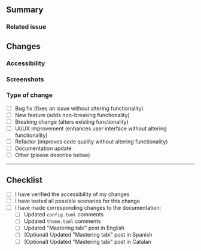 <!--
  Thank you for contributing to tabi!

  This template is designed to guide you through the pull request process.
  Please fill out the sections below as applicable.

  Don't worry if your PR is not complete or you're unsure about something;
  feel free to submit it and ask for feedback. We appreciate all contributions, big or small!

  Feel free to remove any section or checklist item that does not apply to your changes.
  If it's a quick fix (for example, fixing a typo), a Summary is enough.
-->

## Summary

<!-- Please provide a brief description of the changes made in this PR -->

### Related issue

<!-- Mention any relevant issues like #123 -->

## Changes

<!-- Please provide some more detail regarding the changes.
Add any additional information, configuration, or data that might be necessary for the review -->

### Accessibility

<!-- Have you taken steps to make your changes accessible? This could include:
- Semantic HTML
- ARIA attributes
- Keyboard navigation
- Voiceover or screen reader compatibility
- Colour contrast
Please elaborate on the actions taken.
If you need help, please ask! -->

### Screenshots

<!-- If applicable, add screenshots to help explain the changes made. Consider if a before/after is helpful -->

### Type of change

<!-- Mark the relevant option with an `x` like so: `[x]` (no spaces) -->

- [ ] Bug fix (fixes an issue without altering functionality)
- [ ] New feature (adds non-breaking functionality)
- [ ] Breaking change (alters existing functionality)
- [ ] UI/UX improvement (enhances user interface without altering functionality)
- [ ] Refactor (improves code quality without altering functionality)
- [ ] Documentation update
- [ ] Other (please describe below)

---

## Checklist

- [ ] I have verified the accessibility of my changes
- [ ] I have tested all possible scenarios for this change
- [ ] I have made corresponding changes to the documentation:
  - [ ] Updated `config.toml` comments
  - [ ] Updated `theme.toml` comments
  - [ ] Updated "Mastering tabi" post in English
  - [ ] (Optional) Updated "Mastering tabi" post in Spanish
  - [ ] (Optional) Updated "Mastering tabi" post in Catalan
